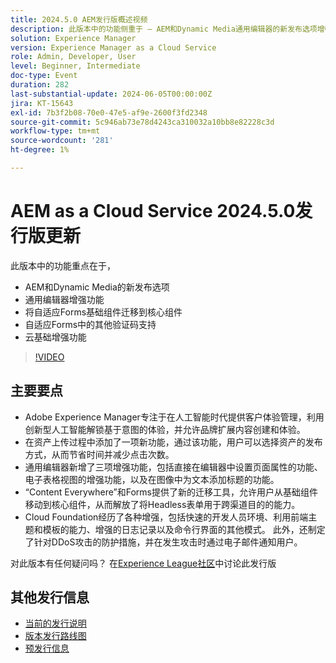 ```yaml
---
title: 2024.5.0 AEM发行版概述视频
description: 此版本中的功能侧重于 — AEM和Dynamic Media通用编辑器的新发布选项增强将自适应Forms基础组件迁移到核心组件自适应Forms云基础增强功能中的其他Captcha支持
solution: Experience Manager
version: Experience Manager as a Cloud Service
role: Admin, Developer, User
level: Beginner, Intermediate
doc-type: Event
duration: 282
last-substantial-update: 2024-06-05T00:00:00Z
jira: KT-15643
exl-id: 7b3f2b08-70e0-47e5-af9e-2600f3fd2348
source-git-commit: 5c946ab73e78d4243ca310032a10bb8e82228c3d
workflow-type: tm+mt
source-wordcount: '281'
ht-degree: 1%

---
```


# AEM as a Cloud Service 2024.5.0发行版更新

此版本中的功能重点在于，

* AEM和Dynamic Media的新发布选项
* 通用编辑器增强功能
* 将自适应Forms基础组件迁移到核心组件
* 自适应Forms中的其他验证码支持
* 云基础增强功能

>[!VIDEO](https://video.tv.adobe.com/v/3448072/?learn=on&captions=chi_hans)

## 主要要点

* Adobe Experience Manager专注于在人工智能时代提供客户体验管理，利用创新型人工智能解锁基于意图的体验，并允许品牌扩展内容创建和体验。
* 在资产上传过程中添加了一项新功能，通过该功能，用户可以选择资产的发布方式，从而节省时间并减少点击次数。
* 通用编辑器新增了三项增强功能，包括直接在编辑器中设置页面属性的功能、电子表格视图的增强功能，以及在图像中为文本添加标题的功能。
* “Content Everywhere”和Forms提供了新的迁移工具，允许用户从基础组件移动到核心组件，从而解放了将Headless表单用于跨渠道目的的能力。
* Cloud Foundation经历了各种增强，包括快速的开发人员环境、利用前端主题和模板的能力、增强的日志记录以及命令行界面的其他模式。 此外，还制定了针对DDoS攻击的防护措施，并在发生攻击时通过电子邮件通知用户。


对此版本有任何疑问吗？  在[Experience League社区](https://adobe.ly/44Ofo8H)中讨论此发行版

## 其他发行信息

* [当前的发行说明](https://experienceleague.adobe.com/docs/experience-manager-cloud-service/content/release-notes/home.html?lang=zh-Hans)
* [版本发行路线图](https://experienceleague.adobe.com/docs/experience-manager-release-information/aem-release-updates/update-releases-roadmap.html?lang=zh-Hans)
* [预发行信息](https://experienceleague.adobe.com/docs/experience-manager-cloud-service/content/release-notes/prerelease.html?lang=zh-Hans)
